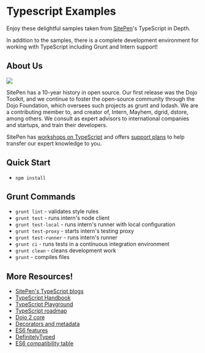 # Typescript Examples

Enjoy these delightful samples taken from [SitePen](http://sitepen.com)'s TypeScript in Depth.

In addition to the samples, there is a complete development environment for working with TypeScript 
including Grunt and Intern support! 

## About Us

![](https://www.sitepen.com/images/headerLogo.png)

SitePen has a 10-year history in open source. Our first release was the Dojo Toolkit, and we continue to foster the
open-source community through the Dojo Foundation, which oversees such projects as grunt and lodash. We are a 
contributing member to, and creator of, Intern, Mayhem, dgrid, dstore, among others. We consult as expert advisors to 
international companies and startups, and train their developers.

SitePen has [workshops on TypeScript](https://www.sitepen.com/workshops/private.html?workshop=12) and offers [support 
plans](https://www.sitepen.com/support/index.html) to help transfer our expert knowledge to you.


## Quick Start

* `npm install`

## Grunt Commands

* `grunt lint` - validates style rules
* `grunt test` - runs intern's node client
* `grunt test-local` - runs intern's runner with local configuration
* `grunt test-proxy` - starts intern's testing proxy
* `grunt test-runner` - runs intern's runner
* `grunt ci` - runs tests in a continuous integration environment
* `grunt clean` - cleans development work
* `grunt` - compiles files

## More Resources!

* [SitePen's TypeScript blogs](https://www.sitepen.com/blog/?s=typescript)
* [TypeScript Handbook](http://www.typescriptlang.org/Handbook)
* [TypeScript Playground](http://www.typescriptlang.org/Playground)
* [TypeScript roadmap](https://github.com/Microsoft/TypeScript/wiki/Roadmap)
* [Dojo 2 core](https://github.com/dojo/core)
* [Decorators and metadata](https://github.com/devpaul/TSDecorators-example)
* [ES6 features](https://github.com/lukehoban/es6features)
* [DefinitelyTyped](http://definitelytyped.org/)
* [ES6 compatibility table](https://kangax.github.io/compat-table/es6/)
